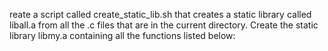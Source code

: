 reate a script called create_static_lib.sh that creates a static library called liball.a from all the .c files that are in the current directory.
Create the static library libmy.a containing all the functions listed below:
